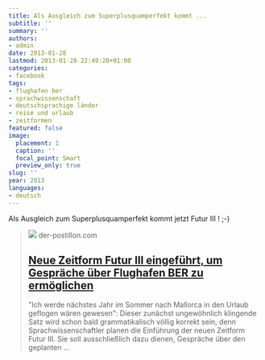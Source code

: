 ```yaml
---
title: Als Ausgleich zum Superplusquamperfekt kommt ...
subtitle: ''
summary: ''
authors:
- admin
date: 2013-01-28
lastmod: 2013-01-28 22:49:20+01:00
categories:
- facebook
tags:
- flughafen ber
- sprachwissenschaft
- deutschsprachige länder
- reise und urlaub
- zeitformen
featured: false
image:
  placement: 1
  caption: ''
  focal_point: Smart
  preview_only: true
slug: ''
year: 2013
languages:
- deutsch
---
```


Als Ausgleich zum Superplusquamperfekt kommt jetzt Futur III ! ;-)
> [![](https://1.bp.blogspot.com/-jMHpextkD08/VKcd7U72GUI/AAAAAAAAdA0/fIwC_9Tpl1g/w1600/800px-Flughafen_Willy_Brandt_(Sch%C3%B6nefeld)_Eingang.jpg)](http://www.der-postillon.com/2012/08/neue-zeitform-futur-iii-eingefuhrt-um.html)
> der-postillon.com
> ## [Neue Zeitform Futur III eingeführt, um Gespräche über Flughafen BER zu ermöglichen](http://www.der-postillon.com/2012/08/neue-zeitform-futur-iii-eingefuhrt-um.html)
>
>"Ich werde nächstes Jahr im Sommer nach Mallorca in den Urlaub geflogen wären gewesen": Dieser zunächst ungewöhnlich klingende Satz wird schon bald grammatikalisch völlig korrekt sein, denn Sprachwissenschaftler planen die Einführung der neuen Zeitform Futur III. Sie soll ausschließlich dazu dienen, Gespräche über den geplanten ...